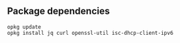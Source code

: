 ## Package dependencies 
```ash
opkg update
opkg install jq curl openssl-util isc-dhcp-client-ipv6
```
